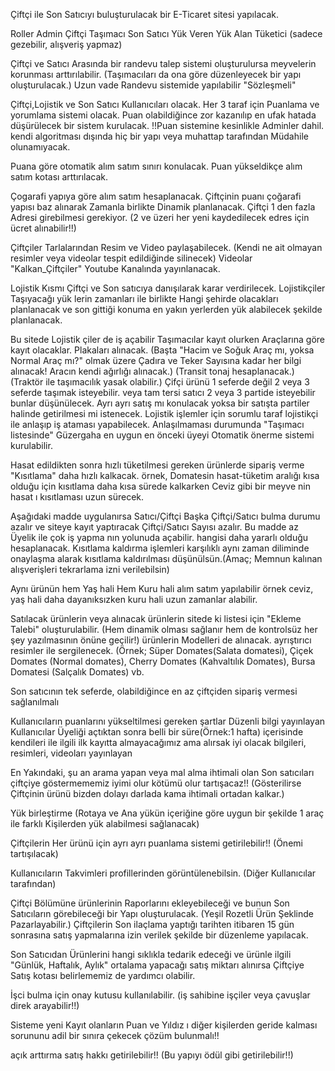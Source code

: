 Çiftçi ile Son Satıcıyı buluşturulacak bir E-Ticaret sitesi yapılacak.

Roller
Admin
Çiftçi
Taşımacı
Son Satıcı
Yük Veren
Yük Alan
Tüketici (sadece gezebilir, alışveriş yapmaz)



Çiftçi ve Satıcı Arasında bir randevu talep sistemi oluşturulursa meyvelerin korunması arttırılabilir. (Taşımacıları da ona göre düzenleyecek bir yapı oluşturulacak.)
Uzun vade Randevu sistemide yapılabilir "Sözleşmeli" 

Çiftçi,Lojistik ve Son Satıcı Kullanıcıları olacak.
Her 3 taraf için Puanlama ve yorumlama sistemi olacak.
Puan olabildiğince zor kazanılıp en ufak hatada düşürülecek bir sistem kurulacak.
!!Puan sistemine kesinlikle Adminler dahil. kendi algoritması dışında hiç bir yapı veya muhattap tarafından Müdahile olunamıyacak. 

Puana göre otomatik alım satım sınırı konulacak. Puan yükseldikçe alım satım kotası arttırılacak.

Çogarafi yapıya göre alım satım hesaplanacak.
Çiftçinin puanı çoğarafi yapısı baz alınarak Zamanla birlikte Dinamik planlanacak.
Çiftçi 1 den fazla Adresi girebilmesi gerekiyor. (2 ve üzeri her yeni kaydedilecek edres için ücret alınabilir!!) 

Çiftçiler Tarlalarından Resim ve Video paylaşabilecek. (Kendi ne ait olmayan resimler veya videolar tespit edildiğinde silinecek) Videolar "Kalkan_Çiftçiler" Youtube Kanalında yayınlanacak.

Lojistik Kısmı Çiftçi ve Son satıcıya  danışılarak karar verdirilecek.
Lojistikçiler Taşıyacağı yük lerin zamanları ile birlikte Hangi şehirde olacakları planlanacak ve son gittiği konuma en yakın yerlerden yük alabilecek şekilde planlanacak.

Bu sitede Lojistik çiler de iş açabilir
Taşımacılar kayıt olurken Araçlarına göre kayıt olacaklar. Plakaları alınacak. (Başta "Hacim ve Soğuk Araç mı, yoksa Normal Araç mı?" olmak üzere Çadıra ve Teker Sayısına kadar her bilgi alınacak! Aracın kendi ağırlığı alınacak.) (Transit tonaj hesaplanacak.)
(Traktör ile taşımacılık yasak olabilir.)
Çifçi ürünü 1 seferde değil 2 veya 3 seferde taşımak isteyebilir. veya tam tersi satıcı 2 veya 3 partide isteyebilir bunlar düşünülecek. Ayrı ayrı satış mı konulacak yoksa bir satışta partiler halinde getirilmesi mi istenecek. 
Lojistik işlemler için sorumlu taraf lojistikçi ile anlaşıp iş ataması yapabilecek. Anlaşılmaması durumunda "Taşımacı listesinde" Güzergaha en uygun  en önceki üyeyi Otomatik önerme sistemi kurulabilir.


Hasat edildikten sonra hızlı tüketilmesi gereken ürünlerde sipariş verme "Kısıtlama" daha hızlı kalkacak. örnek, Domatesin hasat-tüketim aralığı kısa olduğu için kısıtlama daha  kısa sürede kalkarken Ceviz gibi bir meyve nin hasat ı kısıtlaması uzun sürecek.

 Aşağıdaki madde uygulanırsa Satıcı/Çiftçi Başka Çiftçi/Satıcı bulma durumu azalır ve siteye kayıt yaptıracak Çiftçi/Satıcı Sayısı azalır. 
Bu madde az Üyelik ile çok iş yapma nın yolunuda açabilir. hangisi daha yararlı olduğu hesaplanacak. 
Kısıtlama kaldırma işlemleri karşılıklı aynı zaman diliminde onaylaşma alarak kısıtlama kaldırılması düşünülsün.(Amaç; Memnun kalınan alışverişleri tekrarlama izni verilebilsin)


Aynı ürünün hem Yaş hali Hem Kuru hali alım satım yapılabilir örnek ceviz, yaş hali daha dayanıksızken kuru hali uzun zamanlar alabilir. 

Satılacak ürünlerin veya alınacak ürünlerin sitede ki listesi için "Ekleme Talebi" oluşturulabilir. (Hem dinamik olması sağlanır hem de kontrolsüz her şey yazılmasının önüne geçilir!)
ürünlerin Modelleri de alınacak. ayrıştırıcı resimler ile sergilenecek. (Örnek; Süper Domates(Salata domatesi), Çiçek Domates (Normal domates), Cherry Domates (Kahvaltılık Domates), Bursa Domatesi (Salçalık Domates) vb.

Son satıcının tek seferde, olabildiğince en az çiftçiden sipariş vermesi sağlanılmalı

Kullanıcıların puanlarını yükseltilmesi gereken şartlar
Düzenli bilgi yayınlayan
Kullanıcılar Üyeliği açtıktan sonra belli bir süre(Örnek:1 hafta) içerisinde kendileri ile ilgili ilk kayıtta almayacağımız ama alırsak iyi olacak bilgileri, resimleri, videoları yayınlayan

En Yakındaki, şu an arama yapan veya mal alma ihtimali olan Son satıcıları çiftçiye göstermememiz iyimi olur kötümü olur tartışacaz!! (Gösterilirse Çiftçinin ürünü bizden dolayı darlada kama ihtimali ortadan kalkar.)

Yük birleştirme (Rotaya ve Ana yükün içeriğine göre uygun bir şekilde 1 araç ile  farklı Kişilerden yük alabilmesi sağlanacak)

Çiftçilerin Her ürünü için ayrı ayrı puanlama sistemi getirilebilir!! (Önemi tartışılacak)

Kullanıcıların Takvimleri profillerinden görüntülenebilsin. (Diğer Kullanıcılar tarafından)

Çiftçi Bölümüne ürünlerinin Raporlarını ekleyebileceği ve bunun Son Satıcıların görebileceği bir Yapı oluşturulacak. (Yeşil Rozetli Ürün Şeklinde Pazarlayabilir.)
Çiftçilerin Son ilaçlama yaptığı tarihten itibaren 15 gün sonrasına satış yapmalarına izin verilek şekilde bir düzenleme yapılacak. 

Son Satıcıdan Ürünlerini hangi sıklıkla tedarik edeceği ve ürünle ilgili "Günlük, Haftalık, Aylık" ortalama yapacağı satış miktarı alınırsa Çiftçiye Satış kotası belirlememiz de yardımcı olabilir. 

İşci bulma için onay kutusu kullanılabilir. (iş sahibine işçiler veya çavuşlar direk arayabilir!!)

Sisteme yeni Kayıt olanların Puan ve Yıldız ı diğer kişilerden geride kalması sorununu adil bir sınıra çekecek çözüm bulunmalı!!

açık arttırma satış hakkı getirilebilir!! (Bu yapıyı ödül gibi getirilebilir!!)